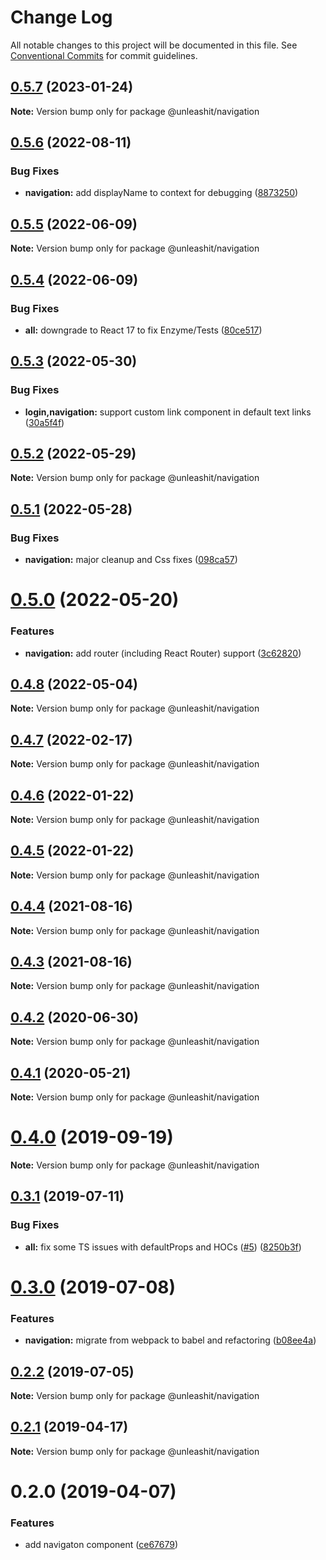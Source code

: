 # Change Log

All notable changes to this project will be documented in this file.
See [Conventional Commits](https://conventionalcommits.org) for commit guidelines.

## [0.5.7](https://github.com/unleashit/npm-library/compare/@unleashit/navigation@0.5.6...@unleashit/navigation@0.5.7) (2023-01-24)

**Note:** Version bump only for package @unleashit/navigation





## [0.5.6](https://github.com/unleashit/npm-library/compare/@unleashit/navigation@0.5.5...@unleashit/navigation@0.5.6) (2022-08-11)


### Bug Fixes

* **navigation:** add displayName to context for debugging ([8873250](https://github.com/unleashit/npm-library/commit/8873250dfd1bf9fc074a50ee746f6dacea5080fc))





## [0.5.5](https://github.com/unleashit/npm-library/compare/@unleashit/navigation@0.5.4...@unleashit/navigation@0.5.5) (2022-06-09)

**Note:** Version bump only for package @unleashit/navigation





## [0.5.4](https://github.com/unleashit/npm-library/compare/@unleashit/navigation@0.5.3...@unleashit/navigation@0.5.4) (2022-06-09)


### Bug Fixes

* **all:** downgrade to React 17 to fix Enzyme/Tests ([80ce517](https://github.com/unleashit/npm-library/commit/80ce517e1e65d7a6b7de0e20d47e19d4750482b7))





## [0.5.3](https://github.com/unleashit/npm-library/compare/@unleashit/navigation@0.5.2...@unleashit/navigation@0.5.3) (2022-05-30)


### Bug Fixes

* **login,navigation:** support custom link component in default text links ([30a5f4f](https://github.com/unleashit/npm-library/commit/30a5f4ffcc721af3b234d49fbf33e20765408b2f))





## [0.5.2](https://github.com/unleashit/npm-library/compare/@unleashit/navigation@0.5.1...@unleashit/navigation@0.5.2) (2022-05-29)

**Note:** Version bump only for package @unleashit/navigation





## [0.5.1](https://github.com/unleashit/npm-library/compare/@unleashit/navigation@0.5.0...@unleashit/navigation@0.5.1) (2022-05-28)


### Bug Fixes

* **navigation:** major cleanup and Css fixes ([098ca57](https://github.com/unleashit/npm-library/commit/098ca57c306014026df1ba32bc4dfa419d42f26d))





# [0.5.0](https://github.com/unleashit/npm-library/compare/@unleashit/navigation@0.4.8...@unleashit/navigation@0.5.0) (2022-05-20)


### Features

* **navigation:** add router (including React Router) support ([3c62820](https://github.com/unleashit/npm-library/commit/3c62820eed3e8d0b7f837f933d0502bc3ab30ac3))





## [0.4.8](https://github.com/unleashit/npm-library/compare/@unleashit/navigation@0.4.7...@unleashit/navigation@0.4.8) (2022-05-04)

**Note:** Version bump only for package @unleashit/navigation





## [0.4.7](https://github.com/unleashit/npm-library/compare/@unleashit/navigation@0.4.6...@unleashit/navigation@0.4.7) (2022-02-17)

**Note:** Version bump only for package @unleashit/navigation





## [0.4.6](https://github.com/unleashit/npm-library/compare/@unleashit/navigation@0.4.5...@unleashit/navigation@0.4.6) (2022-01-22)

**Note:** Version bump only for package @unleashit/navigation





## [0.4.5](https://github.com/unleashit/npm-library/compare/@unleashit/navigation@0.4.4...@unleashit/navigation@0.4.5) (2022-01-22)

**Note:** Version bump only for package @unleashit/navigation





## [0.4.4](https://github.com/unleashit/npm-library/compare/@unleashit/navigation@0.4.3...@unleashit/navigation@0.4.4) (2021-08-16)

**Note:** Version bump only for package @unleashit/navigation





## [0.4.3](https://github.com/unleashit/npm-library/compare/@unleashit/navigation@0.4.2...@unleashit/navigation@0.4.3) (2021-08-16)

**Note:** Version bump only for package @unleashit/navigation





## [0.4.2](https://github.com/unleashit/npm-library/compare/@unleashit/navigation@0.4.1...@unleashit/navigation@0.4.2) (2020-06-30)

**Note:** Version bump only for package @unleashit/navigation





## [0.4.1](https://github.com/unleashit/npm-library/compare/@unleashit/navigation@0.4.0...@unleashit/navigation@0.4.1) (2020-05-21)

**Note:** Version bump only for package @unleashit/navigation





# [0.4.0](https://github.com/unleashit/npm-library/compare/@unleashit/navigation@0.3.2...@unleashit/navigation@0.4.0) (2019-09-19)

**Note:** Version bump only for package @unleashit/navigation





## [0.3.1](https://github.com/unleashit/npm-library/compare/@unleashit/navigation@0.3.0...@unleashit/navigation@0.3.1) (2019-07-11)


### Bug Fixes

* **all:** fix some TS issues with defaultProps and HOCs ([#5](https://github.com/unleashit/npm-library/issues/5)) ([8250b3f](https://github.com/unleashit/npm-library/commit/8250b3f))





# [0.3.0](https://github.com/unleashit/npm-library/compare/@unleashit/navigation@0.2.2...@unleashit/navigation@0.3.0) (2019-07-08)


### Features

* **navigation:** migrate from webpack to babel and refactoring ([b08ee4a](https://github.com/unleashit/npm-library/commit/b08ee4a))





## [0.2.2](https://github.com/unleashit/npm-library/compare/@unleashit/navigation@0.2.1...@unleashit/navigation@0.2.2) (2019-07-05)

**Note:** Version bump only for package @unleashit/navigation





## [0.2.1](https://github.com/unleashit/npm-library/compare/@unleashit/navigation@0.2.0...@unleashit/navigation@0.2.1) (2019-04-17)

**Note:** Version bump only for package @unleashit/navigation





# 0.2.0 (2019-04-07)


### Features

* add navigaton component ([ce67679](https://github.com/unleashit/npm-library/commit/ce67679))

